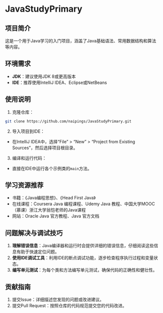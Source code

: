 # JavaStudyPrimary

## 项目简介

这是一个用于Java学习的入门项目，涵盖了Java基础语法、常用数据结构和算法等内容。

## 环境需求

- **JDK**：建议使用JDK 8或更高版本
- **IDE**：推荐使用IntelliJ IDEA、Eclipse或NetBeans

## 使用说明

1. 克隆仓库：

```bash
git clone https://github.com/naipings/JavaStudyPrimary.git
```

2. 导入项目到IDE：

- 在IntelliJ IDEA中，选择“File” > “New” > “Project from Existing Sources”，然后选择项目根目录。

3. 编译和运行代码：

- 直接在IDE中运行各个示例类的`main`方法。

## 学习资源推荐

- 书籍：《Java编程思想》、《Head First Java》
- 在线课程：Coursera Java 编程课程、Udemy Java 教程、中国大学MOOC（慕课）浙江大学翁恺老师的Java课程
- 网站：Oracle Java 官方教程、Java 官方文档

## 问题解决与调试技巧

1. **理解错误信息**：Java编译器和运行时会提供详细的错误信息，仔细阅读这些信息有助于快速定位问题。
2. **使用IDE调试工具**：利用IDE的断点调试功能，逐步检查程序执行过程和变量状态。
3. **编写单元测试**：为每个类和方法编写单元测试，确保代码的正确性和健壮性。

## 贡献指南

1. 提交Issue：详细描述您发现的问题或改进建议。
2. 提交Pull Request：按照仓库的代码规范提交您的代码改进。
